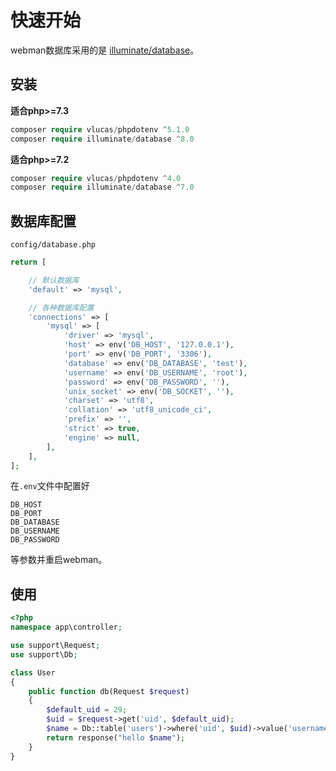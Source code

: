 # 快速开始

webman数据库采用的是 [illuminate/database](https://github.com/illuminate/database)。

## 安装

**适合php>=7.3**
```php
composer require vlucas/phpdotenv ^5.1.0
composer require illuminate/database ^8.0
```

**适合php>=7.2**
```php
composer require vlucas/phpdotenv ^4.0
composer require illuminate/database ^7.0
```

## 数据库配置
`config/database.php`
```php
return [

    // 默认数据库
    'default' => 'mysql',

    // 各种数据库配置
    'connections' => [
        'mysql' => [
            'driver' => 'mysql',
            'host' => env('DB_HOST', '127.0.0.1'),
            'port' => env('DB_PORT', '3306'),
            'database' => env('DB_DATABASE', 'test'),
            'username' => env('DB_USERNAME', 'root'),
            'password' => env('DB_PASSWORD', ''),
            'unix_socket' => env('DB_SOCKET', ''),
            'charset' => 'utf8',
            'collation' => 'utf8_unicode_ci',
            'prefix' => '',
            'strict' => true,
            'engine' => null,
        ],
    ],
];
```
在`.env`文件中配置好
```
DB_HOST
DB_PORT
DB_DATABASE
DB_USERNAME
DB_PASSWORD
```
等参数并重启webman。

## 使用
```php
<?php
namespace app\controller;

use support\Request;
use support\Db;

class User
{
    public function db(Request $request)
    {
        $default_uid = 29;
        $uid = $request->get('uid', $default_uid);
        $name = Db::table('users')->where('uid', $uid)->value('username');
        return response("hello $name");
    }
}
```